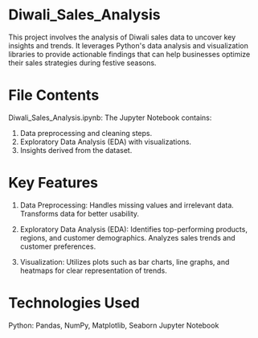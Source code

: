 # Diwali_Sales_Analysis
This project involves the analysis of Diwali sales data to uncover key insights and trends. It leverages Python's data analysis and visualization libraries to provide actionable findings that can help businesses optimize their sales strategies during festive seasons.

# File Contents
Diwali_Sales_Analysis.ipynb: The Jupyter Notebook contains:
1) Data preprocessing and cleaning steps.
2) Exploratory Data Analysis (EDA) with visualizations.
3) Insights derived from the dataset.

# Key Features
1) Data Preprocessing:
Handles missing values and irrelevant data.
Transforms data for better usability.

2) Exploratory Data Analysis (EDA):
Identifies top-performing products, regions, and customer demographics.
Analyzes sales trends and customer preferences.

3) Visualization:
Utilizes plots such as bar charts, line graphs, and heatmaps for clear representation of trends.

# Technologies Used
Python: Pandas, NumPy, Matplotlib, Seaborn
Jupyter Notebook
